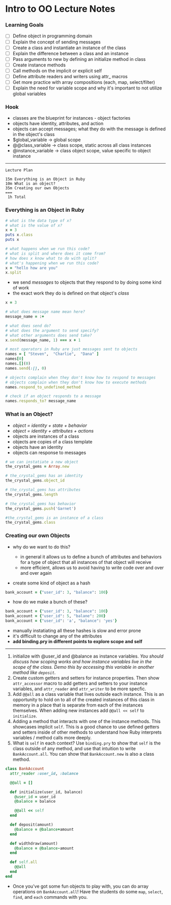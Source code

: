 # Intro to OO Lecture Notes

### Learning Goals

* [ ] Define object in programming domain
* [ ] Explain the concept of sending messages
* [ ] Create a class and instantiate an instance of the class
* [ ] Explain the difference between a class and an instance
* [ ] Pass arguments to new by defining an initialize method in class
* [ ] Create instance methods
* [ ] Call methods on the implicit or explicit self
* [ ] Define attribute readers and writers using attr_ macros
* [ ] Get more practice with array compositions (each, map, select/filter)
* [ ] Explain the need for variable scope and why it's important to not utilize global variables

### Hook

* classes are the blueprint for instances - object factories
* objects have identity, attributes, and action
* objects can accept messages; what they do with the message is defined in the object's class
* $global_variable -> global scope
* @@class_variable -> class scope, static across all class instances
* @instance_variable -> class object scope, value specific to object instance

--------------------------

```text
Lecture Plan

15m Everything is an Object in Ruby
10m What is an object?
35m Creating our own Objects
===
 1h Total
```

### Everything is an Object in Ruby

```ruby
# what is the data type of x?
# what is the value of x?
x = 3
puts x.class
puts x

# what happens when we run this code?
# what is split and where does it come from?
# how does x know what to do with split?
# what's happening when we run this code?
x = "hello how are you"
x.split
```

* we send _messages_ to objects that they respond to by doing some kind of work
* the exact work they do is defined on that object's _class_

```ruby
x = 3

# what does message name mean here?
message_name = :+

# what does send do?
# what does the argument to send specify?
# what other arguments does send take?
x.send(message_name, 1) === x + 1

# most operators in Ruby are just messages sent to objects
names = [ "Steven",  "Charlie",  "Dana" ]
names[0]
names.[](0)
names.send(:[], 0)

# objects complain when they don't know how to respond to messages
# objects complain when they don't know how to execute methods
names.respond_to_undefined_method

# check if an object responds to a message
names.responds_to? message_name
```

### What is an Object?

* _object = identity + state + behavior_
* _object = identity + attributes + actions_
* objects are instances of a class
* objects are copies of a class template
* objects have an identity
* objects can response to messages

```ruby
# we can instatiate a new object
the_crystal_gems = Array.new

# the_crystal_gems has an identity
the_crystal_gems.object_id

# the_crystal_gems has attributes
the_crystal_gems.length

# the_crystal_gems has behavior
the_crystal_gems.push('Garnet')

#the_crystal_gems is an instance of a class
the_crystal_gems.class
```

### Creating our own Objects

* why do we want to do this?
  * in general it allows us to define a bunch of attributes and behaviors for a type of object that all instances of that object will receive
  * more efficient, allows us to avoid having to write code over and over and over again

* create some kind of object as a hash

```ruby 
bank_account = {"user_id": 3, "balance": 100} 
```

* how do we make a bunch of these?

```ruby 
bank_account = {"user_id": 3, "balance": 100} 
bank_account = {"user_id": 5, "balane": 200} 
bank_account = {"user_id": 'a', "balance": 'yes'} 
```

* manually instatiating all these hashes is slow and error prone
* it's difficult to change any of the attributes
* __add binding.pry in different points to explore scope and self__

----

1. initialize with @user_id and @balance as instance variables. _You should discuss how scoping works and how instance variables live in the scope of the class. Demo this by accessing this variable in another method like _`deposit`_._
2. Create custom getters and setters for instance properties. Then show `attr_accessor` macro to add getters and setters to your instance variables, and `attr_reader` and `attr_writer` to be more specfic.
3. Add `@@all` as a class variable that lives outside each instance. This is an opportunity to hold on to all of the created instances of this class in memory in a place that is separate from each of the instances themselves. When adding new instances add `@@all << self` to `initialize`.
4. Adding a method that interacts with one of the instance methods. This showcases implicit `self`. This is a good chance to use defined getters and setters inside of other methods to understand how Ruby interprets variables / method calls more deeply.
5. What is `self` in each context? Use `binding.pry` to show that `self` is the class outside of any method, and use that intuition to write `BankAccount.all`. You can show that `BankAccount.new` is also a class method.


```ruby
class BankAccount
  attr_reader :user_id, :balance

  @@all = []

  def initialize(user_id, balance)
    @user_id = user_id
    @balance = balance

    @@all << self
  end

  def deposit(amount)
    @balance = @balance+amount
  end

  def widthdraw(amount)
    @balance = @balance-amount
  end

  def self.all
    @@all
  end
end
```

* Once you've got some fun objects to play with, you can do array operations on `BankAccount.all`! Have the students do some `map`, `select`, `find`, and `each` commands with you.